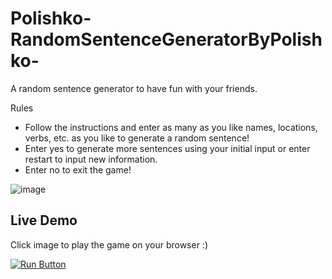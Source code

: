 # Polishko-RandomSentenceGeneratorByPolishko-
A random sentence generator to have fun with your friends. 

Rules<br />
- Follow the instructions and enter as many as you like names, locations, verbs, etc. as you like to generate a random sentence!<br />
- Enter yes to generate more sentences using your initial input or enter restart to input new information.<br />
- Enter no to exit the game!


![image](https://user-images.githubusercontent.com/119063181/218457747-db3daec7-9afe-404d-9629-730083e739d6.png)

 ## Live Demo
  
 Click image to play the game on your browser :)
 
[<image src="https://user-images.githubusercontent.com/119063181/215343359-ac6e0d7e-c5be-427d-bc56-66b48677a71b.png" alt="Run Button"/>](https://replit.com/@polishko/RandomSentenceGeneratorByPolishko#main.py)




